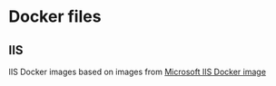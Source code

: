 # Docker files

## IIS
IIS Docker images based on images from [Microsoft IIS Docker image](https://hub.docker.com/r/microsoft/iis/)